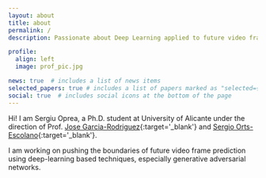 ```yaml
---
layout: about
title: about
permalink: /
description: Passionate about Deep Learning applied to future video frame prediction.

profile:
  align: left
  image: prof_pic.jpg

news: true  # includes a list of news items
selected_papers: true # includes a list of papers marked as "selected={true}"
social: true  # includes social icons at the bottom of the page
---
```


Hi! I am Sergiu Oprea, a Ph.D. student at University of Alicante under the direction of Prof. [Jose Garcia-Rodriguez](https://scholar.google.es/citations?user=GNTkqaYAAAAJ&hl=es){:target='\_blank'} and [Sergio Orts-Escolano](https://scholar.google.es/citations?user=dznX1DMAAAAJ&hl=es){:target='\_blank'}.

I am working on pushing the boundaries of future video frame prediction using deep-learning based techniques, especially generative adversarial networks.
